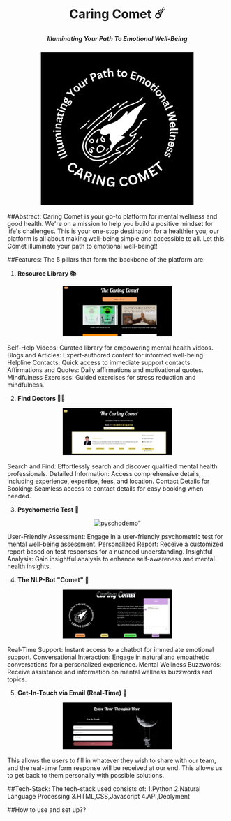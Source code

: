 <div align = "center">
    <h1>Caring Comet ☄️</h1>
    <h5>Illuminating Your Path To Emotional Well-Being</h5>
</div>
<p align="center">
  <img src= "./images/logo.png" alt="logo”" width="350"/>
</p>

##Abstract:
Caring Comet is your go-to platform for mental wellness and good health. We're on a mission to help you build a positive mindset for life's challenges. This is your one-stop destination for a healthier you, our platform is all about making well-being simple and accessible to all. Let this Comet illuminate your path to emotional well-being!!

##Features:
The 5 pillars that form the backbone of the platform are:
1. <b>Resource Library 📚</b>
<p align="center">
  <img src= "./images/resourcesdemo.png" alt="resourcesdemo”" width="250"/>
</p>
Self-Help Videos:
Curated library for empowering mental health videos.
Blogs and Articles:
Expert-authored content for informed well-being.
Helpline Contacts:
Quick access to immediate support contacts.
Affirmations and Quotes:
Daily affirmations and motivational quotes.
Mindfulness Exercises:
Guided exercises for stress reduction and mindfulness.

2. <b>Find Doctors 👨‍⚕️</b>
<p align="center">
  <img src= "./images/doctorsdemo.png" alt="doctorsdemo”" width="250"/>
</p>
Search and Find:
Effortlessly search and discover qualified mental health professionals.
Detailed Information:
Access comprehensive details, including experience, expertise, fees, and location.
Contact Details for Booking:
Seamless access to contact details for easy booking when needed.

3. <b>Psychometric Test 📝</b>
<p align="center">
  <img src= "./images/psychodemo.png" alt="pyschodemo”" width="250"/>
</p>
User-Friendly Assessment:
Engage in a user-friendly psychometric test for mental well-being assessment.
Personalized Report:
Receive a customized report based on test responses for a nuanced understanding.
Insightful Analysis:
Gain insightful analysis to enhance self-awareness and mental health insights.


4. <b>The NLP-Bot "Comet" 🤖</b>
<p align="center">
  <img src= "./images/botdemo.png" alt="botdemo”" width="250"/>
</p>
Real-Time Support:
Instant access to a chatbot for immediate emotional support.
Conversational Interaction:
Engage in natural and empathetic conversations for a personalized experience.
Mental Wellness Buzzwords:
Receive assistance and information on mental wellness buzzwords and topics.

5.  <b>Get-In-Touch via Email (Real-Time) 📧</b>
<p align="center">
  <img src= "./images/getindemo.png" alt="getindemo”" width="250"/>
</p>
This allows the users to fill in whatever they wish to share with our team, and the real-time form response will be received at our end. This allows us to get back to them personally with possible solutions.

##Tech-Stack:
The tech-stack used consists of:
1.Python
2.Natural Language Processing
3.HTML,CSS,Javascript
4.API,Deplyment

##How to use and set up??

